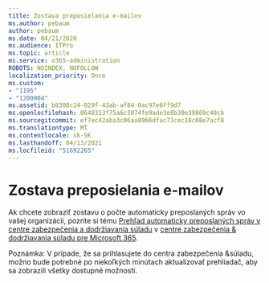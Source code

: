```yaml
---
title: Zostava preposielania e-mailov
ms.author: pebaum
author: pebaum
ms.date: 04/21/2020
ms.audience: ITPro
ms.topic: article
ms.service: o365-administration
ROBOTS: NOINDEX, NOFOLLOW
localization_priority: Once
ms.custom:
- "1195"
- "1200004"
ms.assetid: b8308c24-029f-43ab-af84-0ac97e6ff9d7
ms.openlocfilehash: 0648313f75a6c3074fe9ade3e8b30e39869c40cb
ms.sourcegitcommit: ef7ec42aba3c06aa8966dfac71cec18c08e7acf8
ms.translationtype: MT
ms.contentlocale: sk-SK
ms.lasthandoff: 04/13/2021
ms.locfileid: "51692265"
---
```

# <a name="email-forwarding-report"></a>Zostava preposielania e-mailov

Ak chcete zobraziť zostavu o počte automaticky preposlaných správ vo vašej organizácii, pozrite si tému [Prehľad automaticky preposlaných správ v centre zabezpečenia a dodržiavania súladu](https://docs.microsoft.com/microsoft-365/security/office-365-security/mfi-auto-forwarded-messages-report) v [centre zabezpečenia &amp; dodržiavania súladu pre Microsoft 365](https://protection.office.com/#/homepage).
  
Poznámka: V prípade, že sa prihlasujete do centra zabezpečenia &amp;súladu, možno bude potrebné po niekoľkých minútach aktualizovať prehliadač, aby sa zobrazili všetky dostupné možnosti.
  